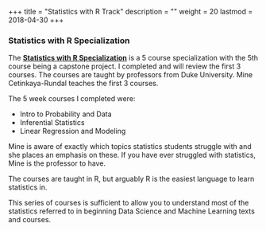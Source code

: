 +++
title = "Statistics with R Track"
description = ""
weight = 20
lastmod = 2018-04-30
+++
### Statistics with R Specialization
The [**Statistics with R Specialization**](https://www.coursera.org/specializations/statistics) is a 5 course specialization with the 5th course being a capstone project.  I completed and will review the first 3 courses.  The courses are taught by professors from Duke University. Mine Cetinkaya-Rundal teaches the first 3 courses.

The 5 week courses I completed were:

- Intro to Probability and Data
- Inferential Statistics
- Linear Regression and Modeling

Mine is aware of exactly which topics statistics students struggle with and she places an emphasis on these.  If you have ever struggled with statistics, Mine is the professor to have.

The courses are taught in R, but arguably R is the easiest language to learn statistics in. 

This series of courses is sufficient to allow you to understand most of the statistics referred to in beginning Data Science and Machine Learning texts and courses.